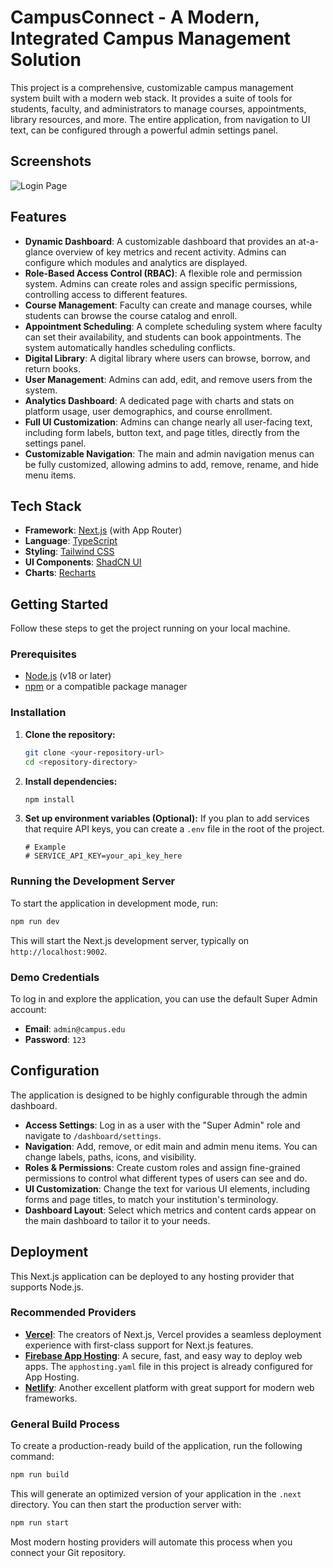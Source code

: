# CampusConnect - A Modern, Integrated Campus Management Solution

This project is a comprehensive, customizable campus management system built with a modern web stack. It provides a suite of tools for students, faculty, and administrators to manage courses, appointments, library resources, and more. The entire application, from navigation to UI text, can be configured through a powerful admin settings panel.

## Screenshots

![Login Page](https://storage.googleapis.com/aifirebase/images/campus-connect-login.png "Login Page")

## Features

- **Dynamic Dashboard**: A customizable dashboard that provides an at-a-glance overview of key metrics and recent activity. Admins can configure which modules and analytics are displayed.
- **Role-Based Access Control (RBAC)**: A flexible role and permission system. Admins can create roles and assign specific permissions, controlling access to different features.
- **Course Management**: Faculty can create and manage courses, while students can browse the course catalog and enroll.
- **Appointment Scheduling**: A complete scheduling system where faculty can set their availability, and students can book appointments. The system automatically handles scheduling conflicts.
- **Digital Library**: A digital library where users can browse, borrow, and return books.
- **User Management**: Admins can add, edit, and remove users from the system.
- **Analytics Dashboard**: A dedicated page with charts and stats on platform usage, user demographics, and course enrollment.
- **Full UI Customization**: Admins can change nearly all user-facing text, including form labels, button text, and page titles, directly from the settings panel.
- **Customizable Navigation**: The main and admin navigation menus can be fully customized, allowing admins to add, remove, rename, and hide menu items.

## Tech Stack

- **Framework**: [Next.js](https://nextjs.org/) (with App Router)
- **Language**: [TypeScript](https://www.typescriptlang.org/)
- **Styling**: [Tailwind CSS](https://tailwindcss.com/)
- **UI Components**: [ShadCN UI](https://ui.shadcn.com/)
- **Charts**: [Recharts](https://recharts.org/)

## Getting Started

Follow these steps to get the project running on your local machine.

### Prerequisites

- [Node.js](https://nodejs.org/) (v18 or later)
- [npm](https://www.npmjs.com/) or a compatible package manager

### Installation

1.  **Clone the repository:**
    ```bash
    git clone <your-repository-url>
    cd <repository-directory>
    ```

2.  **Install dependencies:**
    ```bash
    npm install
    ```

3.  **Set up environment variables (Optional):**
    If you plan to add services that require API keys, you can create a `.env` file in the root of the project.
    ```
    # Example
    # SERVICE_API_KEY=your_api_key_here
    ```

### Running the Development Server

To start the application in development mode, run:

```bash
npm run dev
```

This will start the Next.js development server, typically on `http://localhost:9002`.

### Demo Credentials

To log in and explore the application, you can use the default Super Admin account:

- **Email**: `admin@campus.edu`
- **Password**: `123`

## Configuration

The application is designed to be highly configurable through the admin dashboard.

- **Access Settings**: Log in as a user with the "Super Admin" role and navigate to `/dashboard/settings`.
- **Navigation**: Add, remove, or edit main and admin menu items. You can change labels, paths, icons, and visibility.
- **Roles & Permissions**: Create custom roles and assign fine-grained permissions to control what different types of users can see and do.
- **UI Customization**: Change the text for various UI elements, including forms and page titles, to match your institution's terminology.
- **Dashboard Layout**: Select which metrics and content cards appear on the main dashboard to tailor it to your needs.

## Deployment

This Next.js application can be deployed to any hosting provider that supports Node.js.

### Recommended Providers

- **[Vercel](https://vercel.com/)**: The creators of Next.js, Vercel provides a seamless deployment experience with first-class support for Next.js features.
- **[Firebase App Hosting](https://firebase.google.com/docs/hosting)**: A secure, fast, and easy way to deploy web apps. The `apphosting.yaml` file in this project is already configured for App Hosting.
- **[Netlify](https://www.netlify.com/)**: Another excellent platform with great support for modern web frameworks.

### General Build Process

To create a production-ready build of the application, run the following command:

```bash
npm run build
```

This will generate an optimized version of your application in the `.next` directory. You can then start the production server with:

```bash
npm run start
```

Most modern hosting providers will automate this process when you connect your Git repository.
